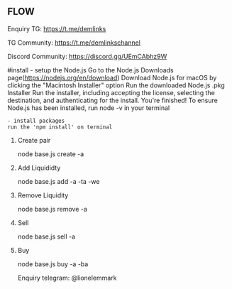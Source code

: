 ## FLOW

Enquiry TG: https://t.me/demlinks

TG Community: https://t.me/demlinkschannel

Discord Community: https://discord.gg/UEmCAbhz9W

#install
	- setup the Node.js
	Go to the Node.js Downloads page(https://nodejs.org/en/download)
	Download Node.js for macOS by clicking the "Macintosh Installer" option
	Run the downloaded Node.js .pkg Installer
	Run the installer, including accepting the license, selecting the destination, and authenticating for the install.
	You're finished! To ensure Node.js has been installed, run node -v in your terminal 
	
	- install packages
	run the 'npm install' on terminal


1. Create pair

	node base.js create -a <tokenaddress>

2. Add Liquididty

	node base.js add -a <tokenaddress> -ta <tokenamount> -we <ethamount>

3. Remove Liquidity
    
	node base.js remove -a <tokenaddress>

4. Sell

    node base.js sell -a <tokenaddress>

5. Buy

	node base.js buy -a <tokenaddress> -ba <buyamount>

	Enquiry telegram:  @lionelemmark


